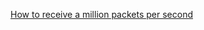 

[How to receive a million packets per second](https://blog.cloudflare.com/how-to-receive-a-million-packets/)




